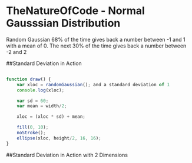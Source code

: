 # TheNatureOfCode - Normal Gausssian Distribution

Random Gaussian 68% of the time gives back a number between -1 and 1 with a mean of 0. The next 30% of the time gives back a number between -2 and 2

##Standard Deviation in Action



```js

function draw() {
    var xloc = randomGaussian(); and a standard deviation of 1
    console.log(xloc);

    var sd = 60; 
    var mean = width/2; 

    xloc = (xloc * sd) + mean; 

    fill(0, 10);
    noStroke();
    ellipse(xloc, height/2, 16, 16); 
}

```


##Standard Deviation in Action with 2 Dimensions
